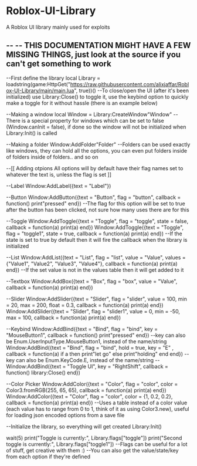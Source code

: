 # Roblox-UI-Library
A Roblox UI library mainly used for exploits 

--
-- THIS DOCUMENTATION MIGHT HAVE A FEW MISSING THINGS, just look at the source if you can't get something to work
--
 
--First define the library
local Library = loadstring(game:HttpGet("https://raw.githubusercontent.com/alixjaffar/Roblox-UI-Library/main/main.lua", true))()
--To close/open the UI (after it's been initialized) use Library:Close() to toggle it, use the keybind option to quickly make a toggle for it without hassle (there is an example below)
 
--Making a window
local Window = Library:CreateWindow"Window"
--There is a special property for windows which can be set to false (Window.canInit = false), if done so the window will not be initialized when Library:Init() is called
 
--Making a folder
Window:AddFolder"Folder"
--Folders can be used exactly like windows, they can hold all the options, you can even put folders inside of folders inside of folders.. and so on
 
--[[
    Adding otpions
    All options will by default have their flag names set to whatever the text is, unless the flag is set
]]
 
--Label
Window:AddLabel({text = "Label"})
 
--Button
Window:AddButton({text = "Button", flag = "button", callback = function() print"pressed" end})
--The flag for this option will be set to true after the button has been clicked, not sure how many uses there are for this
 
--Toggle
Window:AddToggle({text = "Toggle", flag = "toggle", state = false, callback = function(a) print(a) end})
Window:AddToggle({text = "Toggle", flag = "toggle1", state = true, callback = function(a) print(a) end})
--If the state is set to true by default then it will fire the callback when the library is initialized
 
--List
Window:AddList({text = "List", flag = "list", value = "Value", values = {"Value1", "Value2", "Value3", "Value4"}, callback = function(a) print(a) end})
--If the set value is not in the values table then it will get added to it
 
--Textbox
Window:AddBox({text = "Box", flag = "box", value = "Value", callback = function(a) print(a) end})
 
--Slider
Window:AddSlider({text = "Slider", flag = "slider", value = 100, min = 20, max = 200, float = 0.3, callback = function(a) print(a) end})
Window:AddSlider({text = "Slider", flag = "slider1", value = 0, min = -50, max = 100, callback = function(a) print(a) end})
 
--Keybind
Window:AddBind({text = "Bind", flag = "bind", key = "MouseButton1", callback = function() print"pressed" end}) --key can also be Enum.UserInputType.MouseButton1, instead of the name/string
Window:AddBind({text = "Bind", flag = "bind", hold = true, key = "E" , callback = function(a) if a then print"let go" else print"holding" end end}) --key can also be Enum.KeyCode.E, instead of the name/string
--Window:AddBind({text = "Toggle UI", key = "RightShift", callback = function() library:Close() end})
 
--Color Picker
Window:AddColor({text = "Color", flag = "color", color = Color3.fromRGB(255, 65, 65), callback = function(a) print(a) end})
Window:AddColor({text = "Color", flag = "color", color = {1, 0.2, 0.2}, callback = function(a) print(a) end})
--Uses a table instead of a color value (each value has to range from 0 to 1, think of it as using Color3.new), useful for loading json encoded options from a save file
 
--Initialize the library, so everything will get created
Library:Init()
 
wait(5)
print("Toggle is currently:", Library.flags["toggle"])
print("Second toggle is currently:", Library.flags["toggle1"])
--Flags can be useful for a lot of stuff, get creative with them :)
--You can also get the value/state/key from each option if they're defined
